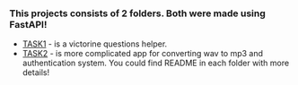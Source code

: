 ### This projects consists of 2 folders. Both were made using FastAPI!
- [TASK1](https://github.com/Artem4es/FASTAPI/tree/main/task1) - is a victorine questions helper.
- [TASK2](https://github.com/Artem4es/FASTAPI/tree/main/task2) - is more complicated app for converting wav to mp3 and authentication system.
You could find README in each folder with more details!


